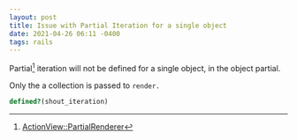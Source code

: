```yaml
---
layout: post
title: Issue with Partial Iteration for a single object
date: 2021-04-26 06:11 -0400
tags: rails
---
```

Partial[^1] iteration will not be defined for a single object, in the object partial.

Only the a collection is passed to `render.`

```ruby
defined?(shout_iteration)
```

[^1]: [ActionView::PartialRenderer](https://edgeapi.rubyonrails.org/classes/ActionView/PartialRenderer.html#class-ActionView::PartialRenderer-label-Rendering\+a\+collection\+of\+partials)
